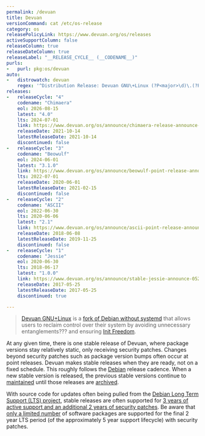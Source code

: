 ```yaml
---
permalink: /devuan
title: Devuan
versionCommand: cat /etc/os-release
category: os
releasePolicyLink: https://www.devuan.org/os/releases
activeSupportColumn: false
releaseColumn: true
releaseDateColumn: true
releaseLabel: "__RELEASE_CYCLE__ (__CODENAME__)"
purls:
-   purl: pkg:os/devuan
auto:
-   distrowatch: devuan
    regex: '^Distribution Release: Devuan GNU\+Linux (?P<major>\d)\.(?P<minor>\d)(?:\.(?P<patch>\d))?$'
releases:
-   releaseCycle: "4"
    codename: "Chimaera"
    eol: 2026-08-15
    latest: "4.0"
    lts: 2024-07-01
    link: https://www.devuan.org/os/announce/chimaera-release-announce-2021-10-14
    releaseDate: 2021-10-14
    latestReleaseDate: 2021-10-14
    discontinued: false
-   releaseCycle: "3"
    codename: "Beowulf"
    eol: 2024-06-01
    latest: "3.1.0"
    link: https://www.devuan.org/os/announce/beowulf-point-release-announce-021421
    lts: 2022-07-01
    releaseDate: 2020-06-01
    latestReleaseDate: 2021-02-15
    discontinued: false
-   releaseCycle: "2"
    codename: "ASCII"
    eol: 2022-06-30
    lts: 2020-06-06
    latest: "2.1"
    link: https://www.devuan.org/os/announce/ascii-point-release-announce-112119
    releaseDate: 2018-06-08
    latestReleaseDate: 2019-11-25
    discontinued: false
-   releaseCycle: "1"
    codename: "Jessie"
    eol: 2020-06-30
    lts: 2018-06-17
    latest: "1.0.0"
    link: https://www.devuan.org/os/announce/stable-jessie-announce-052517.html
    releaseDate: 2017-05-25
    latestReleaseDate: 2017-05-25
    discontinued: true

---
```


> [Devuan GNU+Linux](https://www.devuan.org/) is a [fork of Debian without systemd](https://www.devuan.org/os/announce/) that allows users to reclaim control over their system by avoiding unnecessary entanglements???  and ensuring [Init Freedom](https://www.devuan.org/os/init-freedom).

At any given time, there is one stable release of Devuan, where package versions stay relatively static, only receiving security patches.  Changes beyond security patches such as package version bumps often occur at point releases.  Devuan makes stable releases when they are ready, not on a fixed schedule.  This roughly follows the [Debian](http://endoflife.date/debian) release cadence.  When a new stable version is released, the previous stable versions continue to [maintained](https://www.devuan.org/os/releases) until those releases are [archived](https://www.devuan.org/os/releases#archive).

With source code for updates often being pulled from the [Debian Long Term Support (LTS) project](https://wiki.debian.org/LTS), stable releases are often supported for [3 years of active support and an additional 2 years of security patches](https://www.debian.org/releases/).  Be aware that [only a limited number](https://wiki.debian.org/LTS) of software packages are supported for the final 2 year LTS period (of the approximately 5 year support lifecycle) with security patches.

